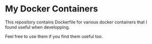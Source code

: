 # My Docker Containers

This repository contains Dockerfile for various docker containers that I found useful when developping.

Feel free to use them if you find them useful too.
